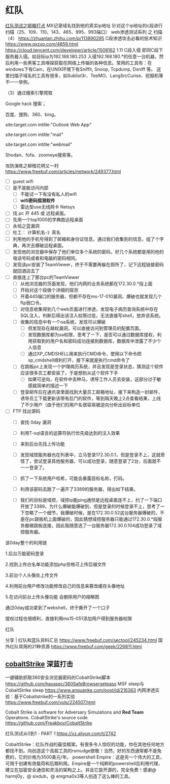 # 红队

[红队测试之邮箱打点](https://www.freebuf.com/articles/network/250134.html)
MX记录域名找到他的真实ip地址
针对这个ip地址的c段进行扫描（25、109、110、143、465、995、993端口）
web渗透测试系列 之 扫描（4）
https://zhuanlan.zhihu.com/p/113890295
C段渗透攻击必看的技术知识
https://www.qxzxp.com/4859.html
https://cloud.tencent.com/developer/article/1508162
1.11 C段入侵 即同C段下服务器入侵。如目标ip为192.168.180.253 入侵192.168.180.*的任意一台机器，然后利用一些黑客工具嗅探获取在网络上传输的各种信息。常用的工具有：在windows下有Cain，在UNIX环境下有Sniffit, Snoop, Tcpdump, Dsniff 等。
这里扫描子域名的工具有很多，如Sublist3r、TeeMO、LangSrcCurise、挖掘机等不一一举例。

（3）通过搜索引擎爬取

Google hack 搜索；

百度、搜狗、360、bing。

site:target.com intitle:"Outlook Web App"

site:target.com intitle:"mail"

site:target.com intitle:"webmail"

Shodan、fofa、zoomeye搜索等。

攻防演练之柳暗花明又一村
https://www.freebuf.com/articles/network/249377.html

+ [ ] guest wifi
+ [ ] 是不是能访问内部
  + [ ] 不能试一下有没有私人的wifi
  + [ ] **wifi密码探测软件**
  + [ ] 雷达型use无线网卡 Netsys
+ [ ]  找 pc 开 445 或 远程桌面。
  + [ ]  先用一个top1000的字典跑远程桌面
  + [ ]  永恒之蓝漏洞
  + [ ]  杜工： 计算机名-》真名
  + [ ]  利用他的手机号得到了邮箱和身份证信息。通过我们收集到的信息，组了个字典，再次去爆破远程桌面。
  + [ ]  发现他的浏览器中保存了他们单位多个系统的密码，好几个系统都是用的他的电话号码或者和电脑的密码相同。
  + [ ]  发现该pc安装了TeamViewer，终于不需要再躲在厕所了，记下远程链接密码就回酒店去了
+ [ ] 直接连上了那台pc的TeamViewer
  + [ ] 从他浏览器的页面发现，他们内网的业务系统都在172.30.0.*段上面
  + [ ] 开始对这个段做个详细的探测
  + [ ] 开着445端口的服务器，但都不存在ms-17-010漏洞，爆破也就发现几个ftp弱口令。
  + [ ] 对信息收集得到几个web页面进行渗透，发现电子病历查询系统中存在SQL注入，判断后得出该注入权限过低，无法直接写shell，放弃该系统。
  + [ ] 收集的信息中有一个oa系统，发现可以爆破
    + [ ] 但发现存在越权漏洞，可以直接访问到管理员的配置页面。
    + [ ] 发现数据库都为sa权限，思考了一下，是否可以通过数据库提权，利用获取到的用户名和密码成功连接到数据库，数据库中泄露了不少个人信息
    + [ ] 通过XP_CMDSHELL用来执行CMD命令，使用以下命令把xp_cmdshell顺利打开，接下来就是执行cmd命令了
  + [ ] 在跳板pc上发现一个护理病历系统，并且发现是登录状态，猜测这个软件应该很多员工都安装了，于是想到从这个软件下手
    + [ ] 如果可逆向，在软件中去种马，诱导工作人员去安装，这部分过于敏感就简单的描述一下
  + [ ] 登录邮件后在通讯录里面找到大量员工邮箱地址，接下来构造一封邮件，诱导员工下载更新该带有后门的软件，等到隔天晚上2点查看结果，上线了不少用户（由于他们的用户名很容易被逆向分析出目标单位
+ [ ] FTP 找出源码
  + [ ] 查找 0day 漏洞
  + [ ] 利用T-sql语言的运算符执行优先级达到的注入效果
  + [ ] 来到后台先找上传功能
  + [ ] 发现域控服务器也在列表中，立马登录172.30.0.1，但是登录不上，这就奇怪了，尝试登录其他服务器，可以成功登录，随意登录了2台，后面就不一一登录了。
  + [ ] 抓了一下系统用户哈希，可能会暴露目标名称，打码。
  + [ ] 利用该密码去跑了一遍开了3389的服务器，得出如下结果。
  + [ ] 我们的目标是域控，域控ip能ping通但是远程桌面连不上，扫了一下端口开放了3389，为什么爆破能爆破到，但是登录的时候登录不上，思考了一下忽略了一个细节，我爆破时候，是在172.30.0.52这台服务器爆破的，不是在pc跳板机上面爆破的，因此猜想域控服务器只能通过172.30.0.*段服务器做跳板连接，因此我随意选了一台服务器172.30.0.104成功登录了域控服务器。



该0day整个的利用链

1.后台万能密码登录

2.找到上传白名单功能添加php空格可上传后缀文件

3.前台个人头像处上传文件

4.利用前台用户修改功能修改自己的信息来篡改缓存头像地址

5.在访问前台上传头像功能 会删除用户的缩略图

通过0day成功拿到了webshell，终于撕开了一个口子

提权过程也很顺利，直接利用ms15-051添加用户得到服务器权限


红队


分享 | 红队和蓝队资料汇总
https://www.freebuf.com/sectool/245234.html
国外红队常用的21种资源
https://www.freebuf.com/geek/226811.html

## [cobaltStrike](https://www.cobaltstrike.com/) 深蓝打击

一键辅助抓取360安全浏览器密码的CobaltStrike脚本
https://github.com/hayasec/360SafeBrowsergetpass
MSF sleep与CobaltStrike sleep
https://www.anquanke.com/post/id/216363
内网渗透实验：基于Cobaltstrike的一系列实验
https://www.freebuf.com/vuls/224507.html

Cobalt Strike is software for Adversary Simulations and **Red Team** Operations.
CobaltStrike's source code
https://github.com/Freakboy/CobaltStrike

红队测试从0到1 - PART 1
https://xz.aliyun.com/t/2742

CobaltStrike：红队作战的最佳框架。有很多令人惊叹的功能，你在其他任何地方都找不到。向创造这个高超工具的rsmudge致敬！当然，好的东西通常都不是免费的，它的价格为3500美元/年。
powershell Empire：这是另一个伟大的工具，可用于创建有效载荷和后期利用。Empire是一个纯粹的powershell后利用代理，建立在加密安全通信和灵活的架构之上。并且它是开源的，完全免费！感谢@ harmj0y，@ sixdub，@ enigma0x3等人创造了这么棒的工具。
